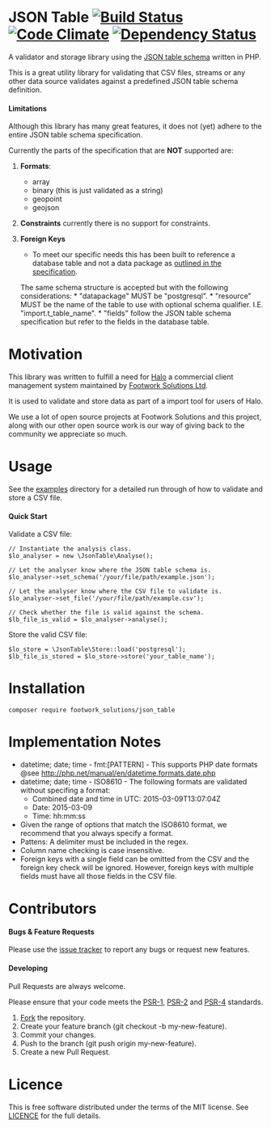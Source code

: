# JSON Table [![Build Status](https://travis-ci.org/FootworkSolutions/json_table.svg?branch=master)](https://travis-ci.org/FootworkSolutions/json_table) [![Code Climate](https://codeclimate.com/github/FootworkSolutions/json_table/badges/gpa.svg)](https://codeclimate.com/github/FootworkSolutions/json_table) [![Dependency Status](https://www.versioneye.com/user/projects/5644681d22c568002900005d/badge.svg?style=flat)](https://www.versioneye.com/user/projects/5644681d22c568002900005d)
A validator and storage library using the [JSON table schema](http://dataprotocols.org/json-table-schema/) written in PHP.

This is a great utility library for validating that CSV files, streams or any other data source validates against a predefined JSON table schema definition.

#### Limitations
Although this library has many great features, it does not (yet) adhere to the entire JSON table schema specification.

Currently the parts of the specification that are **NOT** supported are:

1. **Formats**:
	* array
	* binary (this is just validated as a string)
	* geopoint
	* geojson
2. **Constraints** currently there is no support for constraints.
3. **Foreign Keys**
	 * To meet our specific needs this has been built to reference a database table and not a data package as [outlined in the specification](http://dataprotocols.org/json-table-schema/#foreign-keys).

	The same schema structure is accepted but with the following considerations:
		* "datapackage" MUST be "postgresql".
		* "resource" MUST be the name of the table to use with optional schema qualifier. I.E. "import.t_table_name".
		* "fields" follow the JSON table schema specification but refer to the fields in the database table.


# Motivation
This library was written to fulfill a need for [Halo](http://www.halosystem.co.uk) a commercial client management system  maintained by [Footwork Solutions Ltd](https://github.com/FootworkSolutions).

It is used to validate and store data as part of a import tool for users of Halo.

We use a lot of open source projects at Footwork Solutions and this project, along with our other open source work is our way of giving back to the community we appreciate so much.

# Usage
See the [examples](https://github.com/FootworkSolutions/json_table/tree/master/examples) directory for a detailed run through of how to validate and store a CSV file.

#### Quick Start
Validate a CSV file:
```
// Instantiate the analysis class.
$lo_analyser = new \JsonTable\Analyse();

// Let the analyser know where the JSON table schema is.
$lo_analyser->set_schema('/your/file/path/example.json');

// Let the analyser know where the CSV file to validate is.
$lo_analyser->set_file('/your/file/path/example.csv');

// Check whether the file is valid against the schema.
$lb_file_is_valid = $lo_analyser->analyse();
```
Store the valid CSV file:
```
$lo_store = \JsonTable\Store::load('postgresql');
$lb_file_is_stored = $lo_store->store('your_table_name');
```

# Installation
```
composer require footwork_solutions/json_table
```

# Implementation Notes

* datetime; date; time - fmt:[PATTERN] - This supports PHP date formats @see http://php.net/manual/en/datetime.formats.date.php
* datetime; date; time - ISO8610 - The following formats are validated without specifing a format:
	* Combined date and time in UTC: 2015-03-09T13:07:04Z
	* Date: 2015-03-09
	* Time: hh:mm:ss
* Given the range of options that match the ISO8610 format, we recommend that you always specify a format.
* Pattens: A delimiter must be included in the regex.
* Column name checking is case insensitive.
* Foreign keys with a single field can be omitted from the CSV and the foreign key check will be ignored. However, foreign keys with multiple fields must have all those fields in the CSV file.

# Contributors
#### Bugs & Feature Requests
Please use the [issue tracker](https://github.com/FootworkSolutions/json_table/issues) to report any bugs or request new features.

#### Developing
Pull Requests are always welcome.

Please ensure that your code meets the [PSR-1](http://www.php-fig.org/psr/psr-1), [PSR-2](http://www.php-fig.org/psr/psr-2) and  [PSR-4](http://www.php-fig.org/psr/psr-4) standards.

1. [Fork](https://github.com/FootworkSolutions/json_table/fork) the repository.
2. Create your feature branch (git checkout -b my-new-feature).
3. Commit your changes.
4. Push to the branch (git push origin my-new-feature).
5. Create a new Pull Request.

# Licence
This is free software distributed under the terms of the MIT license. See [LICENCE](https://github.com/FootworkSolutions/json_table/blob/master/LICENCE) for the full details.
